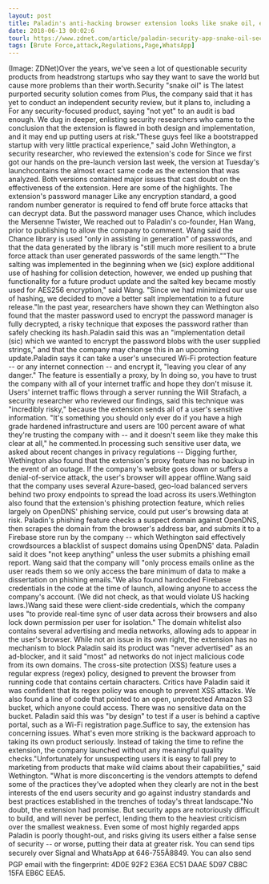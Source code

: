 ```yaml
---
layout: post
title: Paladin's anti-hacking browser extension looks like snake oil, experts say
date: 2018-06-13 00:02:6
tourl: https://www.zdnet.com/article/paladin-security-app-snake-oil-security-experts-say/
tags: [Brute Force,attack,Regulations,Page,WhatsApp]
---
```

(Image: ZDNet)Over the years, we've seen a lot of questionable security products from headstrong startups who say they want to save the world but cause more problems than their worth.Security "snake oil" is The latest purported security solution comes from Plus, the company said that it has yet to conduct an independent security review, but it plans to, including a For any security-focused product, saying "not yet" to an audit is bad enough. We dug in deeper, enlisting security researchers who came to the conclusion that the extension is flawed in both design and implementation, and it may end up putting users at risk."These guys feel like a bootstrapped startup with very little practical experience," said John Wethington, a security researcher, who reviewed the extension's code for Since we first got our hands on the pre-launch version last week, the version at Tuesday's launchcontains the almost exact same code as the extension that was analyzed. Both versions contained major issues that cast doubt on the effectiveness of the extension. Here are some of the highlights. The extension's password manager Like any encryption standard, a good random number generator is required to fend off brute force attacks that can decrypt data. But the password manager uses Chance, which includes the Mersenne Twister, We reached out to Paladin's co-founder, Han Wang, prior to publishing to allow the company to comment. Wang said the Chance library is used "only in assisting in generation" of passwords, and that the data generated by the library is "still much more resilient to a brute force attack than user generated passwords of the same length.""The salting was implemented in the beginning when we (sic) explore additional use of hashing for collision detection, however, we ended up pushing that functionality for a future product update and the salted key became mostly used for AES256 encryption," said Wang. "Since we had minimized our use of hashing, we decided to move a better salt implementation to a future release."In the past year, researchers have shown they can Wethington also found that the master password used to encrypt the password manager is fully decrypted, a risky technique that exposes the password rather than safely checking its hash.Paladin said this was an "implementation detail (sic) which we wanted to encrypt the password blobs with the user supplied strings," and that the company may change this in an upcoming update.Paladin says it can take a user's unsecured Wi-Fi protection feature -- or any internet connection -- and encrypt it, "leaving you clear of any danger." The feature is essentially a proxy, by In doing so, you have to trust the company with all of your internet traffic and hope they don't misuse it. Users' internet traffic flows through a server running the Will Strafach, a security researcher who reviewed our findings, said this technique was "incredibly risky," because the extension sends all of a user's sensitive information. "It's something you should only ever do if you have a high grade hardened infrastructure and users are 100 percent aware of what they're trusting the company with -- and it doesn't seem like they make this clear at all," he commented.In processing such sensitive user data, we asked about recent changes in privacy regulations -- Digging further, Wethington also found that the extension's proxy feature has no backup in the event of an outage. If the company's website goes down or suffers a denial-of-service attack, the user's browser will appear offline.Wang said that the company uses several Azure-based, geo-load balanced servers behind two proxy endpoints to spread the load across its users.Wethington also found that the extension's phishing protection feature, which relies largely on OpenDNS' phishing service, could put user's browsing data at risk. Paladin's phishing feature checks a suspect domain against OpenDNS, then scrapes the domain from the browser's address bar, and submits it to a Firebase store run by the company -- which Wethington said effectively crowdsources a blacklist of suspect domains using OpenDNS' data. Paladin said it does "not keep anything" unless the user submits a phishing email report. Wang said that the company will "only process emails online as the user reads them so we only access the bare minimum of data to make a dissertation on phishing emails."We also found hardcoded Firebase credentials in the code at the time of launch, allowing anyone to access the company's account. (We did not check, as that would violate US hacking laws.)Wang said these were client-side credentials, which the company uses "to provide real-time sync of user data across their browsers and also lock down permission per user for isolation." The domain whitelist also contains several advertising and media networks, allowing ads to appear in the user's browser. While not an issue in its own right, the extension has no mechanism to block Paladin said its product was "never advertised" as an ad-blocker, and it said "most" ad networks do not inject malicious code from its own domains. The cross-site protection (XSS) feature uses a regular express (regex) policy, designed to prevent the browser from running code that contains certain characters. Critics have Paladin said it was confident that its regex policy was enough to prevent XSS attacks. We also found a line of code that pointed to an open, unprotected Amazon S3 bucket, which anyone could access. There was no sensitive data on the bucket. Paladin said this was "by design" to test if a user is behind a captive portal, such as a Wi-Fi registration page.Suffice to say, the extension has concerning issues. What's even more striking is the backward approach to taking its own product seriously. Instead of taking the time to refine the extension, the company launched without any meaningful quality checks."Unfortunately for unsuspecting users it is easy to fall prey to marketing from products that make wild claims about their capabilities," said Wethington. "What is more disconcerting is the vendors attempts to defend some of the practices they've adopted when they clearly are not in the best interests of the end users security and go against industry standards and best practices established in the trenches of today's threat landscape."No doubt, the extension had promise. But security apps are notoriously difficult to build, and will never be perfect, lending them to the heaviest criticism over the smallest weakness. Even some of most highly regarded apps Paladin is poorly thought-out, and risks giving its users either a false sense of security -- or worse, putting their data at greater risk. You can send tips securely over Signal and WhatsApp at 646-755Â8849. You can also send PGP email with the fingerprint: 4D0E 92F2 E36A EC51 DAAE 5D97 CB8C 15FA EB6C EEA5.
